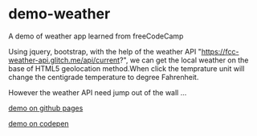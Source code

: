 # demo-weather
A demo of weather app learned from freeCodeCamp

Using jquery, bootstrap, with the help of the weather API "https://fcc-weather-api.glitch.me/api/current?", we can get the local weather on the base of HTML5 geolocation method.When click the temprature unit will change the centigrade temperature to degree Fahrenheit.

However the weather API need jump out of the wall ...

[demo on github pages](https://shirley5li.github.io/demo-weather/index.html)

[demo on codepen](https://codepen.io/freecodecampcoder_shirley/pen/gXmpoG)



